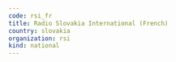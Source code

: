```yaml
---
code: rsi_fr
title: Radio Slovakia International (French)
country: slovakia
organization: rsi
kind: national
---
```

